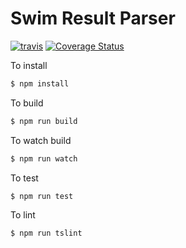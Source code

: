 # Swim Result Parser

[![travis](https://travis-ci.org/myh999/swim-result-parser.svg?branch=main)](https://travis-ci.org/myh999/swim-result-parser?branch=master)
[![Coverage Status](https://coveralls.io/repos/github/myh999/swim-result-parser/badge.svg?branch=main)](https://coveralls.io/github/myh999/swim-result-parser?branch=main)

To install
```bash
$ npm install
```

To build
```bash
$ npm run build
```

To watch build
```bash
$ npm run watch
```

To test
```bash
$ npm run test
```

To lint
```bash
$ npm run tslint
```